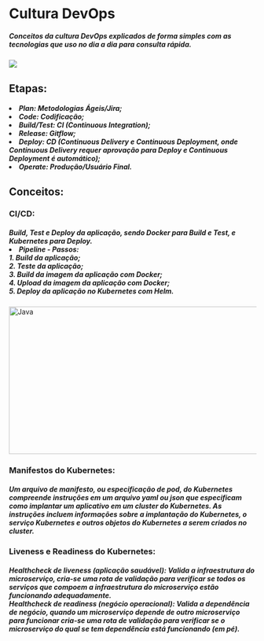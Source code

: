 # <h1> Cultura DevOps </h1>

<h5>Conceitos da cultura DevOps explicados de forma simples com as tecnologias que uso no dia a dia para consulta rápida.</h5>

<img src="https://miro.medium.com/max/1400/1*O76HIkmAb_ackQ94hUHMPw.png"> </img>

<h2>Etapas:</h2>
<h5>
<li>Plan:  Metodologias Ágeis/Jira;
<br><li>Code: Codificação;
<br><li>Build/Test: CI (Continuous Integration);
<br><li>Release: Gitflow;
<br><li>Deploy: CD (Continuous Delivery e Continuous Deployment, onde Continuous Delivery requer aprovação para Deploy e Continuous Deployment é automático);
<br><li>Operate: Produção/Usuário Final.
</h5>


<h2>Conceitos:</h2>
<h3>CI/CD:</h3> 
<h5> Build, Test e Deploy da aplicação, sendo Docker para Build e Test, e Kubernetes para Deploy.
<br><li>Pipeline - Passos:
<br>1. Build da aplicação;
<br>2. Teste da aplicação;
<br>3. Build da imagem da aplicação com Docker;
<br>4. Upload da imagem da aplicação com Docker;
<br>5. Deploy da aplicação no Kubernetes com Helm.
</h5>
<img align="center" alt="Java" height="300" width="700" src="https://media.licdn.com/dms/image/C5112AQGN4vNFRhAZIA/article-cover_image-shrink_600_2000/0/1561044324742?e=2147483647&v=beta&t=6ZXnwkmoNcroRad2lHMtWNyt43vQnV2aL42xcfJpFZI"> </img> <br>


<h3>Manifestos do Kubernetes:</h3>
<h5>
Um arquivo de manifesto, ou especificação de pod, do Kubernetes compreende instruções em um arquivo yaml ou json que especificam como implantar um aplicativo em um cluster do Kubernetes. As instruções incluem informações sobre a implantação do Kubernetes, o serviço Kubernetes e outros objetos do Kubernetes a serem criados no cluster.
</h5>

<h3>Liveness e Readiness do Kubernetes:</h3>
<h5>
Healthcheck de liveness (aplicação saudável): Valida a infraestrutura do microserviço, cria-se uma rota de validação para verificar se todos os serviços que compoem a infraestrutura do microserviço estão funcionando adequadamente. <br>
Healthcheck de readiness (negócio operacional): Valida a dependência de negócio, quando um microserviço depende de outro microserviço para funcionar cria-se uma rota de validação para verificar se o microserviço do qual se tem dependência está funcionando (em pé).
</h5>
